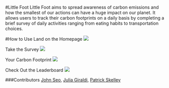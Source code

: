 #Little Foot
Little Foot aims to spread awareness of carbon emissions and how the smallest of our actions can have a huge impact on our planet. It allows users to track their carbon footprints on a daily basis by completing a brief survey of daily activities ranging from eating habits to transportation choices.

#How to Use
Land on the Homepage
![](http://imgur.com/75Ky3Kr)

Take the Survey
![](http://imgur.com/XQ6nVQc)

Your Carbon Footprint
![](http://imgur.com/OyryO4V)

Check Out the Leaderboard
![](http://imgur.com/qtX71my)

###Contributors
[John Seo](https://github.com/seodo), [Julia Giraldi](https://github.com/juli212), [Patrick Skelley](https://github.com/pskelley)

